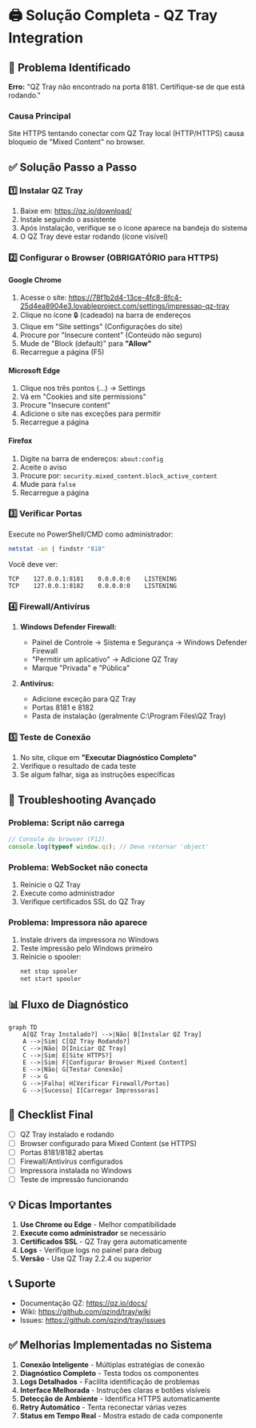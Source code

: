 # 🖨️ Solução Completa - QZ Tray Integration

## 🚨 Problema Identificado
**Erro:** "QZ Tray não encontrado na porta 8181. Certifique-se de que está rodando."

### Causa Principal
Site HTTPS tentando conectar com QZ Tray local (HTTP/HTTPS) causa bloqueio de "Mixed Content" no browser.

## ✅ Solução Passo a Passo

### 1️⃣ Instalar QZ Tray
1. Baixe em: https://qz.io/download/
2. Instale seguindo o assistente
3. Após instalação, verifique se o ícone aparece na bandeja do sistema
4. O QZ Tray deve estar rodando (ícone visível)

### 2️⃣ Configurar o Browser (OBRIGATÓRIO para HTTPS)

#### **Google Chrome**
1. Acesse o site: https://78f1b2d4-13ce-4fc8-8fc4-25d4ea8904e3.lovableproject.com/settings/impressao-qz-tray
2. Clique no ícone 🔒 (cadeado) na barra de endereços
3. Clique em "Site settings" (Configurações do site)
4. Procure por "Insecure content" (Conteúdo não seguro)
5. Mude de "Block (default)" para **"Allow"**
6. Recarregue a página (F5)

#### **Microsoft Edge**
1. Clique nos três pontos (...) → Settings
2. Vá em "Cookies and site permissions"
3. Procure "Insecure content"
4. Adicione o site nas exceções para permitir
5. Recarregue a página

#### **Firefox**
1. Digite na barra de endereços: `about:config`
2. Aceite o aviso
3. Procure por: `security.mixed_content.block_active_content`
4. Mude para `false`
5. Recarregue a página

### 3️⃣ Verificar Portas

Execute no PowerShell/CMD como administrador:
```bash
netstat -an | findstr "818"
```

Você deve ver:
```
TCP    127.0.0.1:8181    0.0.0.0:0    LISTENING
TCP    127.0.0.1:8182    0.0.0.0:0    LISTENING
```

### 4️⃣ Firewall/Antivírus

1. **Windows Defender Firewall:**
   - Painel de Controle → Sistema e Segurança → Windows Defender Firewall
   - "Permitir um aplicativo" → Adicione QZ Tray
   - Marque "Privada" e "Pública"

2. **Antivírus:**
   - Adicione exceção para QZ Tray
   - Portas 8181 e 8182
   - Pasta de instalação (geralmente C:\Program Files\QZ Tray)

### 5️⃣ Teste de Conexão

1. No site, clique em **"Executar Diagnóstico Completo"**
2. Verifique o resultado de cada teste
3. Se algum falhar, siga as instruções específicas

## 🔧 Troubleshooting Avançado

### Problema: Script não carrega
```javascript
// Console do browser (F12)
console.log(typeof window.qz); // Deve retornar 'object'
```

### Problema: WebSocket não conecta
1. Reinicie o QZ Tray
2. Execute como administrador
3. Verifique certificados SSL do QZ Tray

### Problema: Impressora não aparece
1. Instale drivers da impressora no Windows
2. Teste impressão pelo Windows primeiro
3. Reinicie o spooler:
   ```bash
   net stop spooler
   net start spooler
   ```

## 📊 Fluxo de Diagnóstico

```mermaid
graph TD
    A[QZ Tray Instalado?] -->|Não| B[Instalar QZ Tray]
    A -->|Sim| C[QZ Tray Rodando?]
    C -->|Não| D[Iniciar QZ Tray]
    C -->|Sim| E[Site HTTPS?]
    E -->|Sim| F[Configurar Browser Mixed Content]
    E -->|Não| G[Testar Conexão]
    F --> G
    G -->|Falha| H[Verificar Firewall/Portas]
    G -->|Sucesso| I[Carregar Impressoras]
```

## 🎯 Checklist Final

- [ ] QZ Tray instalado e rodando
- [ ] Browser configurado para Mixed Content (se HTTPS)
- [ ] Portas 8181/8182 abertas
- [ ] Firewall/Antivírus configurados
- [ ] Impressora instalada no Windows
- [ ] Teste de impressão funcionando

## 💡 Dicas Importantes

1. **Use Chrome ou Edge** - Melhor compatibilidade
2. **Execute como administrador** se necessário
3. **Certificados SSL** - QZ Tray gera automaticamente
4. **Logs** - Verifique logs no painel para debug
5. **Versão** - Use QZ Tray 2.2.4 ou superior

## 📞 Suporte

- Documentação QZ: https://qz.io/docs/
- Wiki: https://github.com/qzind/tray/wiki
- Issues: https://github.com/qzind/tray/issues

## ✅ Melhorias Implementadas no Sistema

1. **Conexão Inteligente** - Múltiplas estratégias de conexão
2. **Diagnóstico Completo** - Testa todos os componentes
3. **Logs Detalhados** - Facilita identificação de problemas
4. **Interface Melhorada** - Instruções claras e botões visíveis
5. **Detecção de Ambiente** - Identifica HTTPS automaticamente
6. **Retry Automático** - Tenta reconectar várias vezes
7. **Status em Tempo Real** - Mostra estado de cada componente 